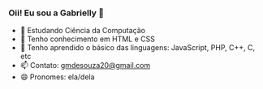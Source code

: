 ### Oii! Eu sou a Gabrielly 👋

- 🔭 Estudando Ciência da Computação
- 🌱 Tenho conhecimento em HTML e CSS
- 🤔 Tenho aprendido o básico das linguagens: JavaScript, PHP, C++, C, etc
- 📫 Contato: gmdesouza20@gmail.com
- 😄 Pronomes: ela/dela
